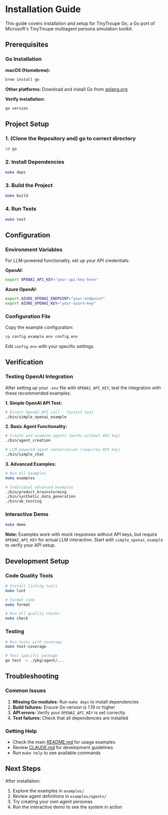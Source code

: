 # Installation Guide

This guide covers installation and setup for TinyTroupe Go, a Go port of Microsoft's TinyTroupe multiagent persona simulation toolkit.

## Prerequisites

### Go Installation

**macOS (Homebrew):**
```bash
brew install go
```

**Other platforms:**
Download and install Go from [golang.org](https://golang.org/dl/)

**Verify installation:**
```bash
go version
```

## Project Setup

### 1. (Clone the Repository and) go to correct directory
```bash
cd go
```

### 2. Install Dependencies
```bash
make deps
```

### 3. Build the Project
```bash
make build
```

### 4. Run Tests
```bash
make test
```

## Configuration

### Environment Variables

For LLM-powered functionality, set up your API credentials:

**OpenAI:**
```bash
export OPENAI_API_KEY="your-api-key-here"
```

**Azure OpenAI:**
```bash
export AZURE_OPENAI_ENDPOINT="your-endpoint"
export AZURE_OPENAI_KEY="your-azure-key"
```

### Configuration File

Copy the example configuration:
```bash
cp config.example.env config.env
```

Edit `config.env` with your specific settings.

## Verification

### Testing OpenAI Integration

After setting up your `.env` file with `OPENAI_API_KEY`, test the integration with these recommended examples:

**1. Simple OpenAI API Test:**
```bash
# Direct OpenAI API call - fastest test
./bin/simple_openai_example
```

**2. Basic Agent Functionality:**
```bash
# Create and examine agents (works without API key)
./bin/agent_creation

# LLM-powered agent conversation (requires API key)
./bin/simple_chat
```

**3. Advanced Examples:**
```bash
# Run all examples
make examples

# Individual advanced examples
./bin/product_brainstorming
./bin/synthetic_data_generation
./bin/ab_testing
```

### Interactive Demo
```bash
make demo
```

**Note:** Examples work with mock responses without API keys, but require `OPENAI_API_KEY` for actual LLM interaction. Start with `simple_openai_example` to verify your API setup.

## Development Setup

### Code Quality Tools
```bash
# Install linting tools
make lint

# Format code
make format

# Run all quality checks
make check
```

### Testing
```bash
# Run tests with coverage
make test-coverage

# Test specific package
go test -v ./pkg/agent/...
```

## Troubleshooting

### Common Issues

1. **Missing Go modules:** Run `make deps` to install dependencies
2. **Build failures:** Ensure Go version is 1.19 or higher
3. **API errors:** Verify your `OPENAI_API_KEY` is set correctly
4. **Test failures:** Check that all dependencies are installed

### Getting Help

- Check the main [README.md](README.md) for usage examples
- Review [CLAUDE.md](CLAUDE.md) for development guidelines
- Run `make help` to see available commands

## Next Steps

After installation:
1. Explore the examples in `examples/`
2. Review agent definitions in `examples/agents/`
3. Try creating your own agent personas
4. Run the interactive demo to see the system in action